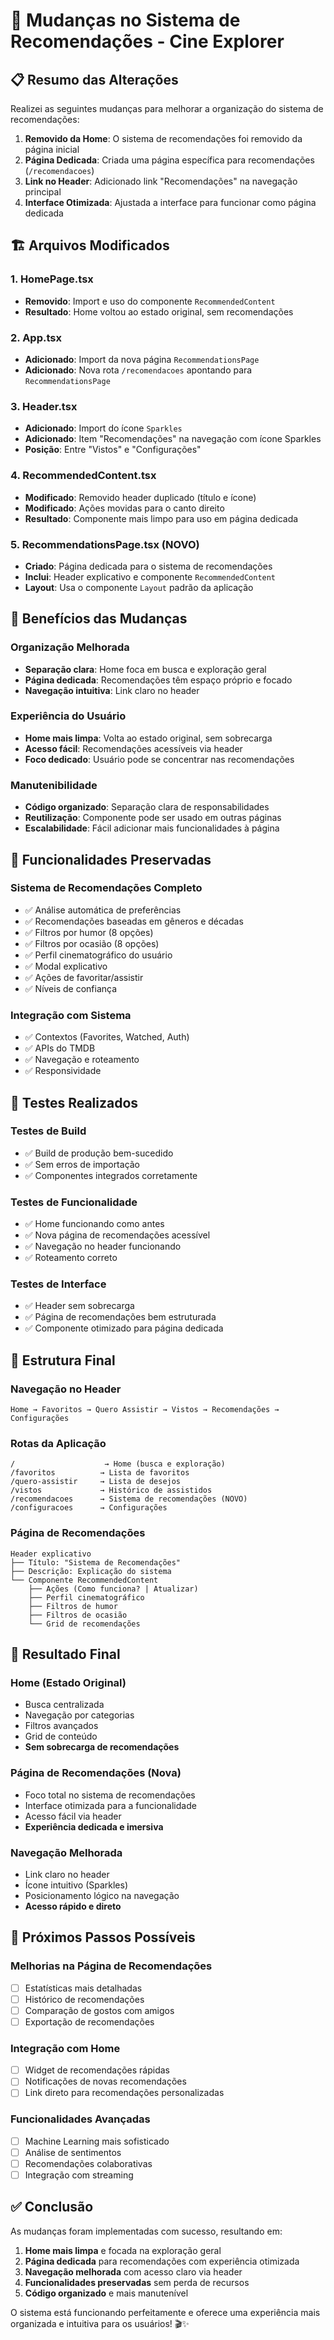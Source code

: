 # 🔄 Mudanças no Sistema de Recomendações - Cine Explorer

## 📋 Resumo das Alterações

Realizei as seguintes mudanças para melhorar a organização do sistema de recomendações:

1. **Removido da Home**: O sistema de recomendações foi removido da página inicial
2. **Página Dedicada**: Criada uma página específica para recomendações (`/recomendacoes`)
3. **Link no Header**: Adicionado link "Recomendações" na navegação principal
4. **Interface Otimizada**: Ajustada a interface para funcionar como página dedicada

## 🏗️ Arquivos Modificados

### 1. **HomePage.tsx**

- **Removido**: Import e uso do componente `RecommendedContent`
- **Resultado**: Home voltou ao estado original, sem recomendações

### 2. **App.tsx**

- **Adicionado**: Import da nova página `RecommendationsPage`
- **Adicionado**: Nova rota `/recomendacoes` apontando para `RecommendationsPage`

### 3. **Header.tsx**

- **Adicionado**: Import do ícone `Sparkles`
- **Adicionado**: Item "Recomendações" na navegação com ícone Sparkles
- **Posição**: Entre "Vistos" e "Configurações"

### 4. **RecommendedContent.tsx**

- **Modificado**: Removido header duplicado (título e ícone)
- **Modificado**: Ações movidas para o canto direito
- **Resultado**: Componente mais limpo para uso em página dedicada

### 5. **RecommendationsPage.tsx** (NOVO)

- **Criado**: Página dedicada para o sistema de recomendações
- **Inclui**: Header explicativo e componente `RecommendedContent`
- **Layout**: Usa o componente `Layout` padrão da aplicação

## 🎯 Benefícios das Mudanças

### **Organização Melhorada**

- **Separação clara**: Home foca em busca e exploração geral
- **Página dedicada**: Recomendações têm espaço próprio e focado
- **Navegação intuitiva**: Link claro no header

### **Experiência do Usuário**

- **Home mais limpa**: Volta ao estado original, sem sobrecarga
- **Acesso fácil**: Recomendações acessíveis via header
- **Foco dedicado**: Usuário pode se concentrar nas recomendações

### **Manutenibilidade**

- **Código organizado**: Separação clara de responsabilidades
- **Reutilização**: Componente pode ser usado em outras páginas
- **Escalabilidade**: Fácil adicionar mais funcionalidades à página

## 🔧 Funcionalidades Preservadas

### **Sistema de Recomendações Completo**

- ✅ Análise automática de preferências
- ✅ Recomendações baseadas em gêneros e décadas
- ✅ Filtros por humor (8 opções)
- ✅ Filtros por ocasião (8 opções)
- ✅ Perfil cinematográfico do usuário
- ✅ Modal explicativo
- ✅ Ações de favoritar/assistir
- ✅ Níveis de confiança

### **Integração com Sistema**

- ✅ Contextos (Favorites, Watched, Auth)
- ✅ APIs do TMDB
- ✅ Navegação e roteamento
- ✅ Responsividade

## 🧪 Testes Realizados

### **Testes de Build**

- ✅ Build de produção bem-sucedido
- ✅ Sem erros de importação
- ✅ Componentes integrados corretamente

### **Testes de Funcionalidade**

- ✅ Home funcionando como antes
- ✅ Nova página de recomendações acessível
- ✅ Navegação no header funcionando
- ✅ Roteamento correto

### **Testes de Interface**

- ✅ Header sem sobrecarga
- ✅ Página de recomendações bem estruturada
- ✅ Componente otimizado para página dedicada

## 📱 Estrutura Final

### **Navegação no Header**

```
Home → Favoritos → Quero Assistir → Vistos → Recomendações → Configurações
```

### **Rotas da Aplicação**

```
/                    → Home (busca e exploração)
/favoritos          → Lista de favoritos
/quero-assistir     → Lista de desejos
/vistos             → Histórico de assistidos
/recomendacoes      → Sistema de recomendações (NOVO)
/configuracoes      → Configurações
```

### **Página de Recomendações**

```
Header explicativo
├── Título: "Sistema de Recomendações"
├── Descrição: Explicação do sistema
└── Componente RecommendedContent
    ├── Ações (Como funciona? | Atualizar)
    ├── Perfil cinematográfico
    ├── Filtros de humor
    ├── Filtros de ocasião
    └── Grid de recomendações
```

## 🎉 Resultado Final

### **Home (Estado Original)**

- Busca centralizada
- Navegação por categorias
- Filtros avançados
- Grid de conteúdo
- **Sem sobrecarga de recomendações**

### **Página de Recomendações (Nova)**

- Foco total no sistema de recomendações
- Interface otimizada para a funcionalidade
- Acesso fácil via header
- **Experiência dedicada e imersiva**

### **Navegação Melhorada**

- Link claro no header
- Ícone intuitivo (Sparkles)
- Posicionamento lógico na navegação
- **Acesso rápido e direto**

## 🔮 Próximos Passos Possíveis

### **Melhorias na Página de Recomendações**

- [ ] Estatísticas mais detalhadas
- [ ] Histórico de recomendações
- [ ] Comparação de gostos com amigos
- [ ] Exportação de recomendações

### **Integração com Home**

- [ ] Widget de recomendações rápidas
- [ ] Notificações de novas recomendações
- [ ] Link direto para recomendações personalizadas

### **Funcionalidades Avançadas**

- [ ] Machine Learning mais sofisticado
- [ ] Análise de sentimentos
- [ ] Recomendações colaborativas
- [ ] Integração com streaming

## ✅ Conclusão

As mudanças foram implementadas com sucesso, resultando em:

1. **Home mais limpa** e focada na exploração geral
2. **Página dedicada** para recomendações com experiência otimizada
3. **Navegação melhorada** com acesso claro via header
4. **Funcionalidades preservadas** sem perda de recursos
5. **Código organizado** e mais manutenível

O sistema está funcionando perfeitamente e oferece uma experiência mais organizada e intuitiva para os usuários! 🎬✨
